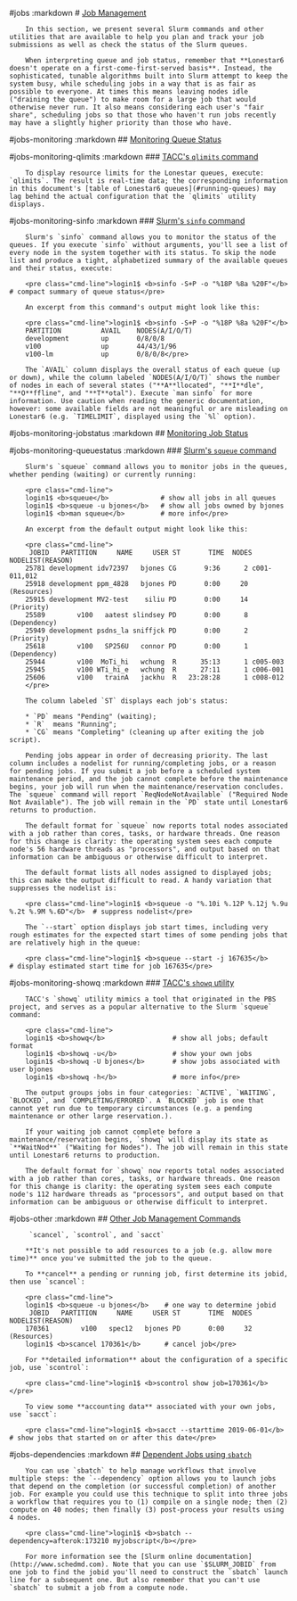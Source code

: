 #jobs
	:markdown
		# [Job Management](#jobs)

		In this section, we present several Slurm commands and other utilities that are available to help you plan and track your job submissions as well as check the status of the Slurm queues.

		When interpreting queue and job status, remember that **Lonestar6 doesn't operate on a first-come-first-served basis**. Instead, the sophisticated, tunable algorithms built into Slurm attempt to keep the system busy, while scheduling jobs in a way that is as fair as possible to everyone. At times this means leaving nodes idle ("draining the queue") to make room for a large job that would otherwise never run. It also means considering each user's "fair share", scheduling jobs so that those who haven't run jobs recently may have a slightly higher priority than those who have.

#jobs-monitoring
	:markdown
		## [Monitoring Queue Status](#jobs-monitoring)

#jobs-monitoring-qlimits
	:markdown
		### [TACC's `qlimits` command](#jobs-monitoring-qlimits)

		To display resource limits for the Lonestar queues, execute: `qlimits`. The result is real-time data; the corresponding information in this document's [table of Lonestar6 queues](#running-queues) may lag behind the actual configuration that the `qlimits` utility displays.

#jobs-monitoring-sinfo
	:markdown
		### [Slurm's `sinfo` command](#jobs-monitoring-sinfo)

		Slurm's `sinfo` command allows you to monitor the status of the queues. If you execute `sinfo` without arguments, you'll see a list of every node in the system together with its status. To skip the node list and produce a tight, alphabetized summary of the available queues and their status, execute:

		<pre class="cmd-line">login1$ <b>sinfo -S+P -o "%18P %8a %20F"</b>    # compact summary of queue status</pre>

		An excerpt from this command's output might look like this:

		<pre class="cmd-line">login1$ <b>sinfo -S+P -o "%18P %8a %20F"</b>
		PARTITION          AVAIL    NODES(A/I/O/T)    
		development        up       0/8/0/8
		v100               up       44/43/1/96          
		v100-lm            up       0/8/0/8</pre>
			
		The `AVAIL` column displays the overall status of each queue (up or down), while the column labeled `NODES(A/I/O/T)` shows the number of nodes in each of several states ("**A**llocated", "**I**dle", "**O**ffline", and "**T**otal"). Execute `man sinfo` for more information. Use caution when reading the generic documentation, however: some available fields are not meaningful or are misleading on Lonestar6 (e.g. `TIMELIMIT`, displayed using the `%l` option).

#jobs-monitoring-jobstatus
	:markdown
		## [Monitoring Job Status](#jobs-monitoring-jobstatus)

#jobs-monitoring-queuestatus
	:markdown
		### [Slurm's `squeue` command](#sjobs-monitoring-queuestatus)

		Slurm's `squeue` command allows you to monitor jobs in the queues, whether pending (waiting) or currently running:

		<pre class="cmd-line">
		login1$ <b>squeue</b>             # show all jobs in all queues
		login1$ <b>squeue -u bjones</b>   # show all jobs owned by bjones
		login1$ <b>man squeue</b>         # more info</pre>

		An excerpt from the default output might look like this:

		<pre class="cmd-line">
		 JOBID   PARTITION     NAME     USER ST       TIME  NODES NODELIST(REASON)
		25781 development idv72397   bjones CG       9:36      2 c001-011,012
		25918 development ppm_4828   bjones PD       0:00     20 (Resources)
		25915 development MV2-test    siliu PD       0:00     14 (Priority)
		25589        v100   aatest slindsey PD       0:00      8 (Dependency)
		25949 development psdns_la sniffjck PD       0:00      2 (Priority)
		25618        v100   SP256U   connor PD       0:00      1 (Dependency)
		25944        v100  MoTi_hi   wchung  R      35:13      1 c005-003
		25945        v100 WTi_hi_e   wchung  R      27:11      1 c006-001
		25606        v100   trainA   jackhu  R   23:28:28      1 c008-012
		</pre>

		The column labeled `ST` displays each job's status: 

		* `PD` means "Pending" (waiting); 
		* `R`  means "Running";
		* `CG` means "Completing" (cleaning up after exiting the job script).

		Pending jobs appear in order of decreasing priority. The last column includes a nodelist for running/completing jobs, or a reason for pending jobs. If you submit a job before a scheduled system maintenance period, and the job cannot complete before the maintenance begins, your job will run when the maintenance/reservation concludes. The `squeue` command will report `ReqNodeNotAvailable` ("Required Node Not Available"). The job will remain in the `PD` state until Lonestar6 returns to production.

		The default format for `squeue` now reports total nodes associated with a job rather than cores, tasks, or hardware threads. One reason for this change is clarity: the operating system sees each compute node's 56 hardware threads as "processors", and output based on that information can be ambiguous or otherwise difficult to interpret. 

		The default format lists all nodes assigned to displayed jobs; this can make the output difficult to read. A handy variation that suppresses the nodelist is:

		<pre class="cmd-line">login1$ <b>squeue -o "%.10i %.12P %.12j %.9u %.2t %.9M %.6D"</b>  # suppress nodelist</pre>

		The `--start` option displays job start times, including very rough estimates for the expected start times of some pending jobs that are relatively high in the queue:

		<pre class="cmd-line">login1$ <b>squeue --start -j 167635</b>     # display estimated start time for job 167635</pre>

#jobs-monitoring-showq
	:markdown
		### [TACC's `showq` utility](#jobs-monitoring-showq)

		TACC's `showq` utility mimics a tool that originated in the PBS project, and serves as a popular alternative to the Slurm `squeue` command:

		<pre class="cmd-line">
		login1$ <b>showq</b>                 # show all jobs; default format
		login1$ <b>showq -u</b>              # show your own jobs
		login1$ <b>showq -U bjones</b>       # show jobs associated with user bjones
		login1$ <b>showq -h</b>              # more info</pre>

		The output groups jobs in four categories: `ACTIVE`, `WAITING`, `BLOCKED`, and `COMPLETING/ERRORED`. A `BLOCKED` job is one that cannot yet run due to temporary circumstances (e.g. a pending maintenance or other large reservation.).

		If your waiting job cannot complete before a maintenance/reservation begins, `showq` will display its state as `**WaitNod**` ("Waiting for Nodes"). The job will remain in this state until Lonestar6 returns to production.

		The default format for `showq` now reports total nodes associated with a job rather than cores, tasks, or hardware threads. One reason for this change is clarity: the operating system sees each compute node's 112 hardware threads as "processors", and output based on that information can be ambiguous or otherwise difficult to interpret.


#jobs-other
	:markdown
		## [Other Job Management Commands](#jobs-other)

		 `scancel`, `scontrol`, and `sacct`

		**It's not possible to add resources to a job (e.g. allow more time)** once you've submitted the job to the queue.

		To **cancel** a pending or running job, first determine its jobid, then use `scancel`:

		<pre class="cmd-line">
		login1$ <b>squeue -u bjones</b>    # one way to determine jobid
		 JOBID   PARTITION     NAME     USER ST       TIME  NODES NODELIST(REASON)
		170361        v100   spec12   bjones PD       0:00     32 (Resources)
		login1$ <b>scancel 170361</b>      # cancel job</pre>

		For **detailed information** about the configuration of a specific job, use `scontrol`:

		<pre class="cmd-line">login1$ <b>scontrol show job=170361</b></pre>

		To view some **accounting data** associated with your own jobs, use `sacct`:

		<pre class="cmd-line">login1$ <b>sacct --starttime 2019-06-01</b>  # show jobs that started on or after this date</pre>

#jobs-dependencies
	:markdown
		## [Dependent Jobs using `sbatch`](#jobs-dependencies)

		You can use `sbatch` to help manage workflows that involve multiple steps: the `--dependency` option allows you to launch jobs that depend on the completion (or successful completion) of another job. For example you could use this technique to split into three jobs a workflow that requires you to (1) compile on a single node; then (2) compute on 40 nodes; then finally (3) post-process your results using 4 nodes. 

		<pre class="cmd-line">login1$ <b>sbatch --dependency=afterok:173210 myjobscript</b></pre>

		For more information see the [Slurm online documentation](http://www.schedmd.com). Note that you can use `$SLURM_JOBID` from one job to find the jobid you'll need to construct the `sbatch` launch line for a subsequent one. But also remember that you can't use `sbatch` to submit a job from a compute node.

